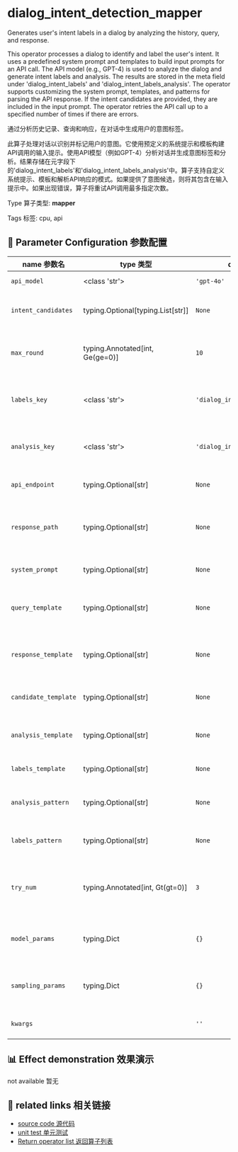 # dialog_intent_detection_mapper

Generates user's intent labels in a dialog by analyzing the history, query, and response.

This operator processes a dialog to identify and label the user's intent. It uses a predefined system prompt and templates to build input prompts for an API call. The API model (e.g., GPT-4) is used to analyze the dialog and generate intent labels and analysis. The results are stored in the meta field under 'dialog_intent_labels' and 'dialog_intent_labels_analysis'. The operator supports customizing the system prompt, templates, and patterns for parsing the API response. If the intent candidates are provided, they are included in the input prompt. The operator retries the API call up to a specified number of times if there are errors.

通过分析历史记录、查询和响应，在对话中生成用户的意图标签。

此算子处理对话以识别并标记用户的意图。它使用预定义的系统提示和模板构建API调用的输入提示。使用API模型（例如GPT-4）分析对话并生成意图标签和分析。结果存储在元字段下的'dialog_intent_labels'和'dialog_intent_labels_analysis'中。算子支持自定义系统提示、模板和解析API响应的模式。如果提供了意图候选，则将其包含在输入提示中。如果出现错误，算子将重试API调用最多指定次数。

Type 算子类型: **mapper**

Tags 标签: cpu, api

## 🔧 Parameter Configuration 参数配置
| name 参数名 | type 类型 | default 默认值 | desc 说明 |
|--------|------|--------|------|
| `api_model` | <class 'str'> | `'gpt-4o'` | API model name. |
| `intent_candidates` | typing.Optional[typing.List[str]] | `None` | The output intent candidates. Use the |
| `max_round` | typing.Annotated[int, Ge(ge=0)] | `10` | The max num of round in the dialog to build the |
| `labels_key` | <class 'str'> | `'dialog_intent_labels'` | The key name in the meta field to store the |
| `analysis_key` | <class 'str'> | `'dialog_intent_labels_analysis'` | The key name in the meta field to store the |
| `api_endpoint` | typing.Optional[str] | `None` | URL endpoint for the API. |
| `response_path` | typing.Optional[str] | `None` | Path to extract content from the API response. |
| `system_prompt` | typing.Optional[str] | `None` | System prompt for the task. |
| `query_template` | typing.Optional[str] | `None` | Template for query part to build the input |
| `response_template` | typing.Optional[str] | `None` | Template for response part to build the |
| `candidate_template` | typing.Optional[str] | `None` | Template for intent candidates to |
| `analysis_template` | typing.Optional[str] | `None` | Template for analysis part to build the |
| `labels_template` | typing.Optional[str] | `None` | Template for labels to build the |
| `analysis_pattern` | typing.Optional[str] | `None` | Pattern to parse the return intent |
| `labels_pattern` | typing.Optional[str] | `None` | Pattern to parse the return intent |
| `try_num` | typing.Annotated[int, Gt(gt=0)] | `3` | The number of retry attempts when there is an API |
| `model_params` | typing.Dict | `{}` | Parameters for initializing the API model. |
| `sampling_params` | typing.Dict | `{}` | Extra parameters passed to the API call. |
| `kwargs` |  | `''` | Extra keyword arguments. |

## 📊 Effect demonstration 效果演示
not available 暂无

## 🔗 related links 相关链接
- [source code 源代码](../../../data_juicer/ops/mapper/dialog_intent_detection_mapper.py)
- [unit test 单元测试](../../../tests/ops/mapper/test_dialog_intent_detection_mapper.py)
- [Return operator list 返回算子列表](../../Operators.md)